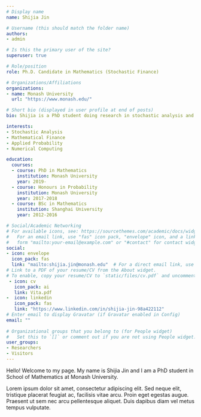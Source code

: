 ```yaml
---
# Display name
name: Shijia Jin

# Username (this should match the folder name)
authors:
- admin

# Is this the primary user of the site?
superuser: true

# Role/position
role: Ph.D. Candidate in Mathematics (Stochastic Finance)

# Organizations/Affiliations
organizations:
- name: Monash University
  url: "https://www.monash.edu/"

# Short bio (displayed in user profile at end of posts)
bio: Shijia is a PhD student doing research in stochastic analysis and mathematical finance at Monash University.

interests:
- Stochastic Analysis
- Mathematical Finance
- Applied Probability
- Numerical Computing

education:
  courses:
  - course: PhD in Mathematics
    institution: Monash University
    year: 2019-
  - course: Honours in Probability
    institution: Monash University
    year: 2017-2018
  - course: BSc in Mathematics
    institution: Shanghai University
    year: 2012-2016

# Social/Academic Networking
# For available icons, see: https://sourcethemes.com/academic/docs/widgets/#icons
#   For an email link, use "fas" icon pack, "envelope" icon, and a link in the
#   form "mailto:your-email@example.com" or "#contact" for contact widget.
social:
- icon: envelope
  icon_pack: fas
  link: "mailto:shijia.jin@monash.edu"  # For a direct email link, use "mailto:shijia.jin@monash.edu".
# Link to a PDF of your resume/CV from the About widget.
# To enable, copy your resume/CV to `static/files/cv.pdf` and uncomment the lines below.  
 - icon: cv
   icon_pack: ai
   link: Vita.pdf
-  icon: linkedin
   icon_pack: fas
   link: "https://www.linkedin.com/in/shijia-jin-98a422112"
# Enter email to display Gravatar (if Gravatar enabled in Config)
email: ""
  
# Organizational groups that you belong to (for People widget)
#   Set this to `[]` or comment out if you are not using People widget.  
user_groups:
- Researchers
- Visitors
---
```


Hello! Welcome to my page. My name is Shijia Jin and I am a PhD student in School of Mathematics at Monash University. 

Lorem ipsum dolor sit amet, consectetur adipiscing elit. Sed neque elit, tristique placerat feugiat ac, facilisis vitae arcu. Proin eget egestas augue. Praesent ut sem nec arcu pellentesque aliquet. Duis dapibus diam vel metus tempus vulputate. 
